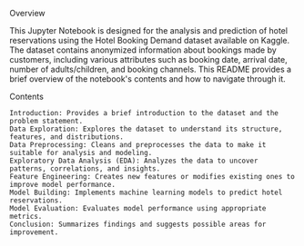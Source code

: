 Overview

This Jupyter Notebook is designed for the analysis and prediction of hotel reservations using the Hotel Booking Demand dataset available on Kaggle. The dataset contains anonymized information about bookings made by customers, including various attributes such as booking date, arrival date, number of adults/children, and booking channels. This README provides a brief overview of the notebook's contents and how to navigate through it.

Contents

    Introduction: Provides a brief introduction to the dataset and the problem statement.
    Data Exploration: Explores the dataset to understand its structure, features, and distributions.
    Data Preprocessing: Cleans and preprocesses the data to make it suitable for analysis and modeling.
    Exploratory Data Analysis (EDA): Analyzes the data to uncover patterns, correlations, and insights.
    Feature Engineering: Creates new features or modifies existing ones to improve model performance.
    Model Building: Implements machine learning models to predict hotel reservations.
    Model Evaluation: Evaluates model performance using appropriate metrics.
    Conclusion: Summarizes findings and suggests possible areas for improvement.
